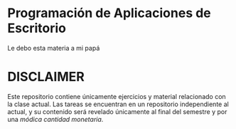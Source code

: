 # Programación de Aplicaciones de Escritorio
Le debo esta materia a mi papá

# DISCLAIMER
Este repositorio contiene únicamente ejercicios y material relacionado con la clase actual. Las tareas se encuentran en un repositorio independiente al actual, y su contenido será revelado únicamente al final del semestre y por una *módica cantidad monetaria*.

